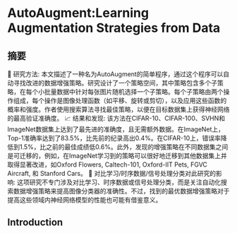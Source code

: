 # AutoAugment:Learning Augmentation Strategies from Data

## 摘要

🔬 研究方法: 本文描述了一种名为AutoAugment的简单程序，通过这个程序可以自动寻找改进的数据增强策略。研究设计了一个策略空间，其中策略包含多个子策略，在每个小批量数据中针对每张图片随机选择一个子策略。每个子策略由两个操作组成，每个操作是图像处理函数（如平移、旋转或剪切），以及应用这些函数的概率和强度。作者使用搜索算法寻找最佳策略，以便在目标数据集上获得神经网络的最高验证准确度。
📈 结果和发现: 该方法在CIFAR-10、CIFAR-100、SVHN和ImageNet数据集上达到了最先进的准确度，且无需额外数据。在ImageNet上，Top-1准确率达到了83.5%，比先前的纪录高出0.4%。在CIFAR-10上，错误率降低到1.5%，比之前的最佳成绩低0.6%。此外，发现的增强策略在不同数据集之间是可迁移的，例如，在ImageNet学习到的策略可以很好地迁移到其他数据集上并取得显著改进，如Oxford Flowers, Caltech-101, Oxford-IIT Pets, FGVC Aircraft, 和 Stanford Cars。
🔄 对比学习/时序数据/信号处理分类对此研究的影响: 这项研究不专门涉及对比学习、时序数据或信号处理分类，而是关注自动化搜索数据增强策略来提高图像分类器的准确性。不过，找到的最优数据增强策略对于提高这些领域内神经网络模型的性能也可能有借鉴意义。

## Introduction


